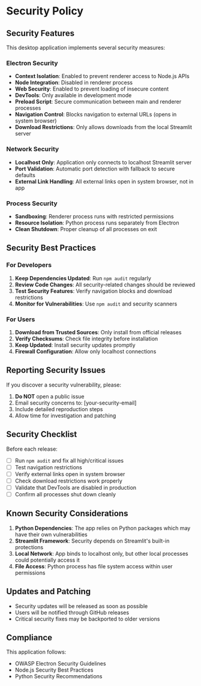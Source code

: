 # Security Policy

## Security Features

This desktop application implements several security measures:

### Electron Security
- **Context Isolation**: Enabled to prevent renderer access to Node.js APIs
- **Node Integration**: Disabled in renderer process
- **Web Security**: Enabled to prevent loading of insecure content
- **DevTools**: Only available in development mode
- **Preload Script**: Secure communication between main and renderer processes
- **Navigation Control**: Blocks navigation to external URLs (opens in system browser)
- **Download Restrictions**: Only allows downloads from the local Streamlit server

### Network Security
- **Localhost Only**: Application only connects to localhost Streamlit server
- **Port Validation**: Automatic port detection with fallback to secure defaults
- **External Link Handling**: All external links open in system browser, not in app

### Process Security
- **Sandboxing**: Renderer process runs with restricted permissions
- **Resource Isolation**: Python process runs separately from Electron
- **Clean Shutdown**: Proper cleanup of all processes on exit

## Security Best Practices

### For Developers
1. **Keep Dependencies Updated**: Run `npm audit` regularly
2. **Review Code Changes**: All security-related changes should be reviewed
3. **Test Security Features**: Verify navigation blocks and download restrictions
4. **Monitor for Vulnerabilities**: Use `npm audit` and security scanners

### For Users
1. **Download from Trusted Sources**: Only install from official releases
2. **Verify Checksums**: Check file integrity before installation
3. **Keep Updated**: Install security updates promptly
4. **Firewall Configuration**: Allow only localhost connections

## Reporting Security Issues

If you discover a security vulnerability, please:

1. **Do NOT** open a public issue
2. Email security concerns to: [your-security-email]
3. Include detailed reproduction steps
4. Allow time for investigation and patching

## Security Checklist

Before each release:
- [ ] Run `npm audit` and fix all high/critical issues
- [ ] Test navigation restrictions
- [ ] Verify external links open in system browser
- [ ] Check download restrictions work properly
- [ ] Validate that DevTools are disabled in production
- [ ] Confirm all processes shut down cleanly

## Known Security Considerations

1. **Python Dependencies**: The app relies on Python packages which may have their own vulnerabilities
2. **Streamlit Framework**: Security depends on Streamlit's built-in protections
3. **Local Network**: App binds to localhost only, but other local processes could potentially access it
4. **File Access**: Python process has file system access within user permissions

## Updates and Patching

- Security updates will be released as soon as possible
- Users will be notified through GitHub releases
- Critical security fixes may be backported to older versions

## Compliance

This application follows:
- OWASP Electron Security Guidelines
- Node.js Security Best Practices
- Python Security Recommendations